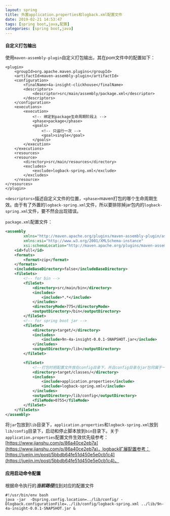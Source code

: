 ```yaml
---
layout: spring
title: 外置application.properties和logback.xml配置文件
date: 2019-02-21 14:53:47
tags: [spring boot,java,配置]
categories: [spring boot,java]
---
```


#### 自定义打包输出

使用`maven-assembly-plugin`自定义打包输出，其在pom文件中的配置如下：

```
<plugin>
    <groupId>org.apache.maven.plugins</groupId>
    <artifactId>maven-assembly-plugin</artifactId>
    <configuration>
        <finalName>4a-insight-clickhouse</finalName>
        <descriptors>
            <descriptor>src/main/assembly/package.xml</descriptor>
        </descriptors>
    </configuration>
    <executions>
        <execution>
            <!-- 绑定到package生命周期阶段上 -->
            <phase>package</phase>
            <goals>
                <!-- 只运行一次 -->
                <goal>single</goal>
            </goals>
        </execution>
    </executions>
    <resources>
    <resource>
        <directory>src/main/resources</directory>
        <excludes>
            <exclude>logback-spring.xml</exclude>
        </excludes>
    </resource>
</resources>
</plugin>
```

`<descriptors>`描述自定义文件的位置，`<phase>`maven打包的哪个生命周期生效。由于有了外置的`logback-spring.xml`文件，所以要排除掉jar包内的`logback-spring.xml`文件，要不然会出现错误。

<!--more-->

`package.xml`配置文件：

```xml
<assembly
        xmlns="http://maven.apache.org/plugins/maven-assembly-plugin/assembly/1.1.0"
        xmlns:xsi="http://www.w3.org/2001/XMLSchema-instance"
        xsi:schemaLocation="http://maven.apache.org/plugins/maven-assembly-plugin/assembly/1.1.0 http://maven.apache.org/xsd/assembly-1.1.0.xsd">
    <id>full</id>
    <formats>
        <format>zip</format>
    </formats>
    <includeBaseDirectory>false</includeBaseDirectory>
    <fileSets>
        <!-- for bin -->
        <fileSet>
            <directory>src/main/bin</directory>
            <includes>
                <include>*.*</include>
            </includes>
            <directoryMode>775</directoryMode>
            <outputDirectory>/bin</outputDirectory>
        </fileSet>
        <!-- for spring boot jar -->
        <fileSet>
            <directory>target/</directory>
            <includes>
                <include>9n-4a-insight-0.0.1-SNAPSHOT.jar</include>
            </includes>
            <outputDirectory>/lib</outputDirectory>
        </fileSet>

        <fileSet>
            <!--打包时把配置文件放在config目录下，并且config目录与jar包同属于一个目录-->
            <directory>target/classes/</directory>
            <includes>
                <include>application.properties</include>
                <include>logback-spring.xml</include>
            </includes>
            <outputDirectory>/lib/config</outputDirectory>
            <fileMode>0755</fileMode>
        </fileSet>
    </fileSets>
</assembly>

```

将`jar`包放到`lib`目录下，`application.properties`和`logback-spring.xml`放到`lib/config`目录下，启动和停止脚本放到`bin`目录下。关于`application.properties`配置文件生效优先级参考：[https://www.jianshu.com/p/86a40ce2eb7a](https://www.jianshu.com/p/86a40ce2eb7a)，logback扩展配置参考：[https://juejin.im/post/5bbdb64fe51d450e5e0cb1c4](https://juejin.im/post/5bbdb64fe51d450e5e0cb1c4)。

#### 应用启动命令配置

根据命令执行的***当前路径***找到对应的配置文件

```shell
#!/usr/bin/env bash
java -jar  -Dspring.config.location=../lib/config/ -Dlogback.configurationFile=../lib/config/logback-spring.xml ../lib/9n-4a-insight-0.0.1-SNAPSHOT.jar &
```
